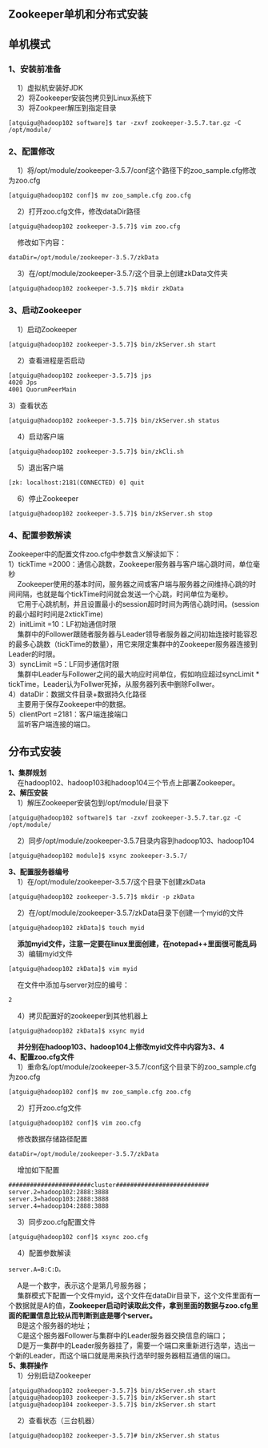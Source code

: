 Zookeeper单机和分布式安装
---  
## 单机模式
### 1、安装前准备  
&emsp; 1）虚拟机安装好JDK  
&emsp; 2）将Zookeeper安装包拷贝到Linux系统下  
&emsp; 3）将Zookpeer解压到指定目录  
```  
[atguigu@hadoop102 software]$ tar -zxvf zookeeper-3.5.7.tar.gz -C /opt/module/
```  
### 2、配置修改  
&emsp; 1）将/opt/module/zookeeper-3.5.7/conf这个路径下的zoo_sample.cfg修改为zoo.cfg  
```
[atguigu@hadoop102 conf]$ mv zoo_sample.cfg zoo.cfg
```  
&emsp; 2）打开zoo.cfg文件，修改dataDir路径  
```  
[atguigu@hadoop102 zookeeper-3.5.7]$ vim zoo.cfg
```  
&emsp; 修改如下内容：  
```  
dataDir=/opt/module/zookeeper-3.5.7/zkData
```  
&emsp; 3）在/opt/module/zookeeper-3.5.7/这个目录上创建zkData文件夹  
```  
[atguigu@hadoop102 zookeeper-3.5.7]$ mkdir zkData
```  
### 3、启动Zookeeper  
&emsp; 1）启动Zookeeper  
```  
[atguigu@hadoop102 zookeeper-3.5.7]$ bin/zkServer.sh start
```  
&emsp; 2）查看进程是否启动   
```  
[atguigu@hadoop102 zookeeper-3.5.7]$ jps  
4020 Jps  
4001 QuorumPeerMain   
```  
3）查看状态  
```  
[atguigu@hadoop102 zookeeper-3.5.7]$ bin/zkServer.sh status
```  
&emsp; 4）启动客户端  
```  
[atguigu@hadoop102 zookeeper-3.5.7]$ bin/zkCli.sh
```  
&emsp; 5）退出客户端  
```  
[zk: localhost:2181(CONNECTED) 0] quit
```  
&emsp; 6）停止Zookeeper  
```  
[atguigu@hadoop102 zookeeper-3.5.7]$ bin/zkServer.sh stop
```  
### 4、配置参数解读  
Zookeeper中的配置文件zoo.cfg中参数含义解读如下：  
1）tickTime =2000：通信心跳数，Zookeeper服务器与客户端心跳时间，单位毫秒  
&emsp; Zookeeper使用的基本时间，服务器之间或客户端与服务器之间维持心跳的时间间隔，也就是每个tickTime时间就会发送一个心跳，时间单位为毫秒。  
&emsp; 它用于心跳机制，并且设置最小的session超时时间为两倍心跳时间。(session的最小超时时间是2xtickTime)  
2）initLimit =10：LF初始通信时限  
&emsp; 集群中的Follower跟随者服务器与Leader领导者服务器之间初始连接时能容忍的最多心跳数（tickTime的数量），用它来限定集群中的Zookeeper服务器连接到Leader的时限。  
3）syncLimit =5：LF同步通信时限  
&emsp; 集群中Leader与Follower之间的最大响应时间单位，假如响应超过syncLimit * tickTime，Leader认为Follwer死掉，从服务器列表中删除Follwer。  
4）dataDir：数据文件目录+数据持久化路径  
&emsp; 主要用于保存Zookeeper中的数据。  
5）clientPort =2181：客户端连接端口  
&emsp; 监听客户端连接的端口。    

分布式安装  
---
**1、集群规划**  
&emsp; 在hadoop102、hadoop103和hadoop104三个节点上部署Zookeeper。  
**2、解压安装**  
&emsp; 1）解压Zookeeper安装包到/opt/module/目录下  
```  
[atguigu@hadoop102 software]$ tar -zxvf zookeeper-3.5.7.tar.gz -C /opt/module/
```  
&emsp; 2）同步/opt/module/zookeeper-3.5.7目录内容到hadoop103、hadoop104  
```  
[atguigu@hadoop102 module]$ xsync zookeeper-3.5.7/
```  
**3、配置服务器编号**  
&emsp; 1）在/opt/module/zookeeper-3.5.7/这个目录下创建zkData  
```  
[atguigu@hadoop102 zookeeper-3.5.7]$ mkdir -p zkData
```  
&emsp; 2）在/opt/module/zookeeper-3.5.7/zkData目录下创建一个myid的文件  
```  
[atguigu@hadoop102 zkData]$ touch myid
```  
&emsp; **添加myid文件，注意一定要在linux里面创建，在notepad++里面很可能乱码**  
&emsp; 3）编辑myid文件   
```  
[atguigu@hadoop102 zkData]$ vim myid
```  
&emsp; 在文件中添加与server对应的编号：  
```  
2
```  
&emsp; 4）拷贝配置好的zookeeper到其他机器上  
```  
[atguigu@hadoop102 zkData]$ xsync myid
```  
&emsp; **并分别在hadoop103、hadoop104上修改myid文件中内容为3、4**  
**4、配置zoo.cfg文件**  
&emsp; 1）重命名/opt/module/zookeeper-3.5.7/conf这个目录下的zoo_sample.cfg为zoo.cfg  
```  
[atguigu@hadoop102 conf]$ mv zoo_sample.cfg zoo.cfg
```  
&emsp; 2）打开zoo.cfg文件  
```  
[atguigu@hadoop102 conf]$ vim zoo.cfg
```  
&emsp; 修改数据存储路径配置  
```  
dataDir=/opt/module/zookeeper-3.5.7/zkData
```  
&emsp; 增加如下配置  
```  
#######################cluster##########################  
server.2=hadoop102:2888:3888  
server.3=hadoop103:2888:3888  
server.4=hadoop104:2888:3888  
```   
&emsp; 3）同步zoo.cfg配置文件  
```  
[atguigu@hadoop102 conf]$ xsync zoo.cfg
```  
&emsp; 4）配置参数解读  
```  
server.A=B:C:D。
```  
&emsp; A是一个数字，表示这个是第几号服务器；  
&emsp; 集群模式下配置一个文件myid，这个文件在dataDir目录下，这个文件里面有一个数据就是A的值，**Zookeeper启动时读取此文件，拿到里面的数据与zoo.cfg里面的配置信息比较从而判断到底是哪个server。**  
&emsp; B是这个服务器的地址；  
&emsp; C是这个服务器Follower与集群中的Leader服务器交换信息的端口；  
&emsp; D是万一集群中的Leader服务器挂了，需要一个端口来重新进行选举，选出一个新的Leader，而这个端口就是用来执行选举时服务器相互通信的端口。  
**5、集群操作**  
&emsp; 1）分别启动Zookeeper  
```  
[atguigu@hadoop102 zookeeper-3.5.7]$ bin/zkServer.sh start  
[atguigu@hadoop103 zookeeper-3.5.7]$ bin/zkServer.sh start  
[atguigu@hadoop104 zookeeper-3.5.7]$ bin/zkServer.sh start  
```  
&emsp; 2）查看状态（三台机器）  
```  
[atguigu@hadoop102 zookeeper-3.5.7]# bin/zkServer.sh status  
```  
